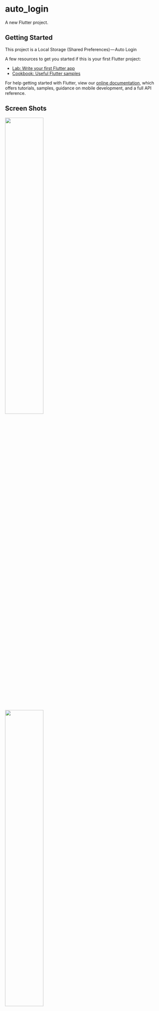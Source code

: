 # auto_login

A new Flutter project.

## Getting Started

This project is a Local Storage (Shared Preferences) — Auto Login

A few resources to get you started if this is your first Flutter project:

- [Lab: Write your first Flutter app](https://flutter.dev/docs/get-started/codelab)
- [Cookbook: Useful Flutter samples](https://flutter.dev/docs/cookbook)

For help getting started with Flutter, view our
[online documentation](https://flutter.dev/docs), which offers tutorials,
samples, guidance on mobile development, and a full API reference.

## Screen Shots

<img src="https://user-images.githubusercontent.com/67200542/134881987-480db5af-104e-412b-b3d4-fb94862ae9e9.png" width=50% height=50%>
<img src="https://user-images.githubusercontent.com/67200542/134882123-1356b1e8-66b9-4b8d-a61a-68c6c2d404cb.png" width=50% height=50%>

